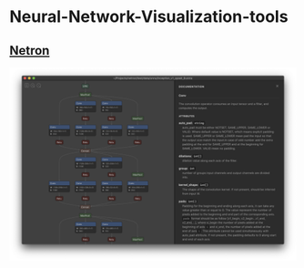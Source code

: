 # Neural-Network-Visualization-tools

## [Netron](https://github.com/lutzroeder/Netron)

![screenshot.png](https://github.com/lutzroeder/netron/raw/main/.github/screenshot.png)
